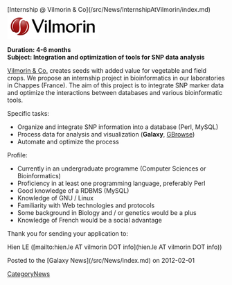 <div class='newsItemHeader'>[Internship @ Vilmorin & Co](/src/News/InternshipAtVilmorin/index.md)</div>

<div class='right'><a href='http://www.vilmorin.info/'><img src="/src/Images/Logos/VilmorinLogo.gif" alt="Vilmorin & Co."  /></a></div>

**Duration: 4-6 months**<br />
**Subject: Integration and optimization of tools for SNP data analysis**

[Vilmorin & Co.](http://www.vilmorin.info/) creates seeds with added value ​​for vegetable and field crops. We propose an internship project in bioinformatics in our laboratories in Chappes (France).  The aim of this project is to integrate SNP marker data and optimize the interactions between databases and various bioinformatic tools.

Specific tasks:
* Organize and integrate SNP information into a database (Perl, MySQL)
* Process data for analysis and visualization (**Galaxy**, [GBrowse](http://gmod.org/wiki/GBrowse))
* Automate and optimize the process

Profile:
* Currently in an undergraduate programme (Computer Sciences or Bioinformatics)
* Proficiency in at least one programming language, preferably Perl
* Good knowledge of a RDBMS (MySQL)
* Knowledge of GNU / Linux
* Familiarity with Web technologies and protocols
* Some background in Biology and / or genetics would be a plus
* Knowledge of French would be a social advantage

Thank you for sending your application to:

Hien LE ([mailto:hien.le AT vilmorin DOT info](hien.le AT vilmorin DOT info)) 

<div class='newsItemFooter'>Posted to the [Galaxy News](/src/News/index.md) on 2012-02-01</div>

[CategoryNews](/src/CategoryNews/index.md)
